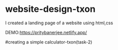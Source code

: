 # website-design-txon
I created a landing page of a website using html,css

DEMO:https://pritybanerjee.netlify.app/


#creating a simple calculator-txon(task-2)
